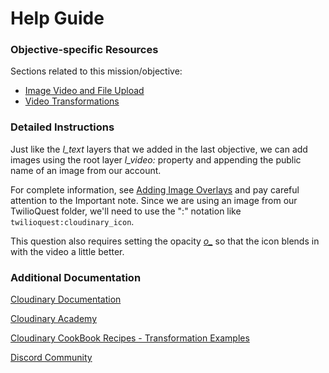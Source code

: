 # Help Guide

### Objective-specific Resources
Sections related to this mission/objective:
* [Image Video and File Upload](https://cloudinary.com/documentation/image_video_and_file_upload?utm_source=twilio&utm_medium=event&utm_campaign=cloudinary-twilioquest-2021)
* [Video Transformations](https://cloudinary.com/documentation/video_manipulation_and_delivery?utm_source=twilio&utm_medium=event&utm_campaign=cloudinary-twilioquest-2021)


### Detailed Instructions
Just like the _l_text_ layers that we added in the last objective, we can add images using the root layer _l\_video:_ property and appending the public name of an image from our account. 

For complete information, see [Adding Image Overlays](https://cloudinary.com/documentation/video_manipulation_and_delivery?utm_source=twilio&utm_medium=event&utm_campaign=cloudinary-twilioquest-2021#adding_image_overlays) and pay careful attention to the Important note. Since we are using an image from our TwilioQuest folder, we'll need to use the ":" notation like `twilioquest:cloudinary_icon`.

This question also requires setting the opacity [_o\__](https://cloudinary.com/documentation/transformation_reference?utm_source=twilio&utm_medium=event&utm_campaign=cloudinary-twilioquest-2021#o_opacity) so that the icon blends in with the video a little better. 

### Additional Documentation

[Cloudinary Documentation](https://cloudinary.com/documentation?utm_source=twilio&utm_medium=event&utm_campaign=cloudinary-twilioquest-2021)

[Cloudinary Academy](https://training.cloudinary.com?utm_source=twilio&utm_medium=event&utm_campaign=cloudinary-twilioquest-2021)

[Cloudinary CookBook Recipes - Transformation Examples](https://cloudinary.com/cookbook?utm_source=twilio&utm_medium=event&utm_campaign=cloudinary-twilioquest-2021)

[Discord Community](https://discord.gg/CCsubwFbvd)